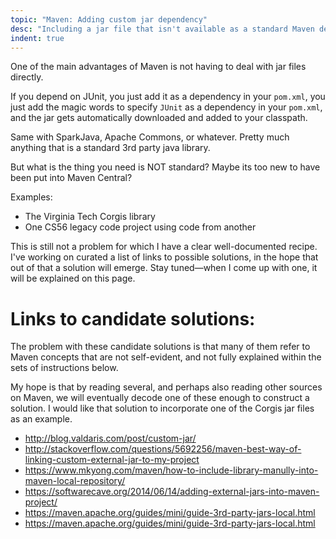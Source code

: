 ```yaml
---
topic: "Maven: Adding custom jar dependency"
desc: "Including a jar file that isn't available as a standard Maven dependency"
indent: true
---
```


One of the main advantages of Maven is not having to deal with jar files directly.  

If you depend on JUnit, you just add it as a dependency in your `pom.xml`,  you just add the magic words to specify
`JUnit` as a dependency in your `pom.xml`, and the jar gets automatically downloaded and added to your classpath.

Same with SparkJava, Apache Commons, or whatever.   Pretty much anything that is a standard 3rd party java library.

But what is the thing you need is NOT standard?  Maybe its too new to have been put into Maven Central?

Examples:

* The Virginia Tech Corgis library
* One CS56 legacy code project using code from another

This is still not a problem for which I have a clear well-documented recipe.  I've working on curated a list of 
links to possible solutions, in the hope that out of that a solution will emerge.  Stay tuned&mdash;when I come up with one,
it will be explained on this page.

# Links to candidate solutions:

The problem with these candidate solutions is that many of them refer to Maven concepts that are not self-evident, and not fully explained within the sets of instructions below.

My hope is that by reading several, and perhaps also reading other sources on Maven, we will eventually decode one of these enough to construct a solution.   I would like that solution to incorporate one of the Corgis jar files as an example.

* <http://blog.valdaris.com/post/custom-jar/>
* <http://stackoverflow.com/questions/5692256/maven-best-way-of-linking-custom-external-jar-to-my-project>
* <https://www.mkyong.com/maven/how-to-include-library-manully-into-maven-local-repository/>
* <https://softwarecave.org/2014/06/14/adding-external-jars-into-maven-project/>
* <https://maven.apache.org/guides/mini/guide-3rd-party-jars-local.html>
* <https://maven.apache.org/guides/mini/guide-3rd-party-jars-local.html>
